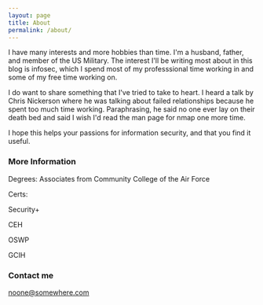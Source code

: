 ```yaml
---
layout: page
title: About
permalink: /about/
---
```


I have many interests and more hobbies than time. I'm a husband, father, and member of the US Military.
The interest I'll be writing most about in this blog is infosec, which I spend most of my professsional time working in and some of my free time working on. 

I do want to share something that I've tried to take to heart. I heard a talk by Chris Nickerson where he was talking about failed relationships because he spent too much time working. Paraphrasing, he said
 no one ever lay on their death bed and said I wish I'd read the man page for nmap one more time.

I hope this helps your passions for information security, and that you find it useful.
### More Information

Degrees:
Associates from  Community College of the Air Force

Certs:

Security+

CEH

OSWP

GCIH

### Contact me

[noone@somewhere.com](mailto:noone@somewhere.com)
